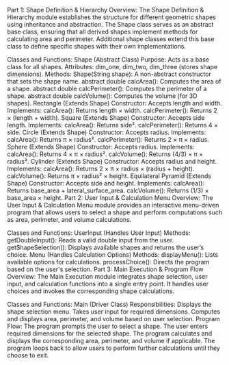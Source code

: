 Part 1: Shape Definition & Hierarchy
Overview:
The Shape Definition & Hierarchy module establishes the structure for different geometric shapes using inheritance and abstraction. The Shape class serves as an abstract base class, ensuring that all derived shapes implement methods for calculating area and perimeter. Additional shape classes extend this base class to define specific shapes with their own implementations.

Classes and Functions:
Shape (Abstract Class)
Purpose: Acts as a base class for all shapes.
Attributes:
dim_one, dim_two, dim_three (stores shape dimensions).
Methods:
Shape(String shape): A non-abstract constructor that sets the shape name.
abstract double calcArea(): Computes the area of a shape.
abstract double calcPerimeter(): Computes the perimeter of a shape.
abstract double calcVolume(): Computes the volume (for 3D shapes).
Rectangle (Extends Shape)
Constructor: Accepts length and width.
Implements:
calcArea(): Returns length × width.
calcPerimeter(): Returns 2 × (length + width).
Square (Extends Shape)
Constructor: Accepts side length.
Implements:
calcArea(): Returns side².
calcPerimeter(): Returns 4 × side.
Circle (Extends Shape)
Constructor: Accepts radius.
Implements:
calcArea(): Returns π × radius².
calcPerimeter(): Returns 2 × π × radius.
Sphere (Extends Shape)
Constructor: Accepts radius.
Implements:
calcArea(): Returns 4 × π × radius².
calcVolume(): Returns (4/3) × π × radius³.
Cylinder (Extends Shape)
Constructor: Accepts radius and height.
Implements:
calcArea(): Returns 2 × π × radius × (radius + height).
calcVolume(): Returns π × radius² × height.
Equilateral Pyramid (Extends Shape)
Constructor: Accepts side and height.
Implements:
calcArea(): Returns base_area + lateral_surface_area.
calcVolume(): Returns (1/3) × base_area × height.
Part 2: User Input & Calculation Menu
Overview:
The User Input & Calculation Menu module provides an interactive menu-driven program that allows users to select a shape and perform computations such as area, perimeter, and volume calculations.

Classes and Functions:
UserInput (Handles User Input)
Methods:
getDoubleInput(): Reads a valid double input from the user.
getShapeSelection(): Displays available shapes and returns the user’s choice.
Menu (Handles Calculation Options)
Methods:
displayMenu(): Lists available options for calculations.
processChoice(): Directs the program based on the user's selection.
Part 3: Main Execution & Program Flow
Overview:
The Main Execution module integrates shape selection, user input, and calculation functions into a single entry point. It handles user choices and invokes the corresponding shape calculations.

Classes and Functions:
Main (Driver Class)
Responsibilities:
Displays the shape selection menu.
Takes user input for required dimensions.
Computes and displays area, perimeter, and volume based on user selection.
Program Flow:
The program prompts the user to select a shape.
The user enters required dimensions for the selected shape.
The program calculates and displays the corresponding area, perimeter, and volume if applicable.
The program loops back to allow users to perform further calculations until they choose to exit.
 
